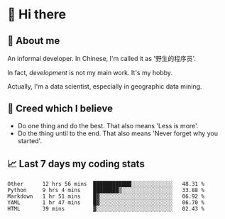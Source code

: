 # 👋 Hi there

## :speech_balloon: About me

An informal developer. In Chinese, I'm called it as '野生的程序员'.

In fact, _development_ is not my main work. It's my hobby.

Actually, I'm a data scientist, especially in geographic data mining.

## :see_no_evil: Creed which I believe

- Do one thing and do the best. That also means 'Less is more'.
- Do the thing until to the end. That also means 'Never forget why you started'.

## :chart_with_upwards_trend: Last 7 days my coding stats

<!--START_SECTION:waka-->
```text
Other      12 hrs 56 mins  ████████████░░░░░░░░░░░░░   48.31 % 
Python     9 hrs 4 mins    ████████▒░░░░░░░░░░░░░░░░   33.88 % 
Markdown   1 hr 51 mins    █▓░░░░░░░░░░░░░░░░░░░░░░░   06.92 % 
YAML       1 hr 47 mins    █▓░░░░░░░░░░░░░░░░░░░░░░░   06.70 % 
HTML       39 mins         ▓░░░░░░░░░░░░░░░░░░░░░░░░   02.43 % 
```
<!--END_SECTION:waka-->
